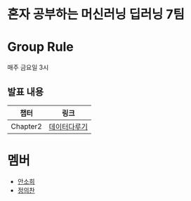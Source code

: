 # 혼자 공부하는 머신러닝 딥러닝 7팀

# Group Rule
매주 금요일 3시

## 발표 내용
|챕터|링크|
|---|---|
|Chapter2|[데이터다루기](https://velog.io/@wjddmlcks22/CH02-데이터다루기)|


# 멤버
- [안소희](https://github.com/soheean1370)
- [정의찬](https://github.com/JEuichan)

